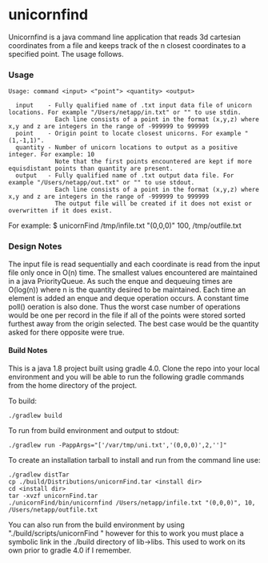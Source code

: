 # unicornfind
Unicornfind is a java command line application that reads 3d cartesian coordinates from a file and keeps track of the n closest coordinates to a specified point. The usage follows.

### Usage
```
Usage: command <input> <"point"> <quantity> <output>

  input    - Fully qualified name of .txt input data file of unicorn locations. For example "/Users/netapp/in.txt" or "" to use stdin.
             Each line consists of a point in the format (x,y,z) where x,y and z are integers in the range of -999999 to 999999
  point    - Origin point to locate closest unicorns. For example "(1,-1,1)".
  quantity - Number of unicorn locations to output as a positive integer. For example: 10
             Note that the first points encountered are kept if more equisdistant points than quantity are present.
  output   - Fully qualified name of .txt output data file. For example "/Users/netapp/out.txt" or "" to use stdout.
             Each line consists of a point in the format (x,y,z) where x,y and z are integers in the range of -999999 to 999999
             The output file will be created if it does not exist or overwritten if it does exist.
```
For example: $ unicornFind /tmp/infile.txt "(0,0,0)" 100, /tmp/outfile.txt
### Design Notes
The input file is read sequentially and each coordinate is read from the input file only once in O(n) time. The smallest values encountered are maintained in a java  PriorityQueue. As such the enque and dequeuing times are O(log(n)) where n is the quantity desired to be maintained. Each time an element is added an enque and deque operation occurs. A constant time poll() oeration is also done.
Thus the worst case number of operations would be one per record in the file if all of the points were stored sorted furthest away from the origin selected. The best case would be the quantity asked for there opposite were true. 

#### Build Notes
This is a java 1.8 project built using gradle 4.0. Clone the repo into your local environment and you will be able to run the following gradle commands from the home directory of the project. 

To build:
```
./gradlew build
```
To run from build environment and output to stdout:
```
./gradlew run -PappArgs="['/var/tmp/uni.txt','(0,0,0)',2,'']"
```
To create an installation tarball to install and run from the command line use:
```
./gradlew distTar
cp ./build/Distributions/unicornFind.tar <install dir>
cd <install dir>
tar -xvzf unicornFind.tar 
./unicornFind/bin/unicornfind /Users/netapp/infile.txt "(0,0,0)", 10, /Users/netapp/outfile.txt 
```
You can also run from the build environment by using "./build/scripts/unicornFind <args>" however for this to work you must place a symbolic link in the ./build directory of lib->libs. This used to work on its own prior to gradle 4.0 if I remember.
